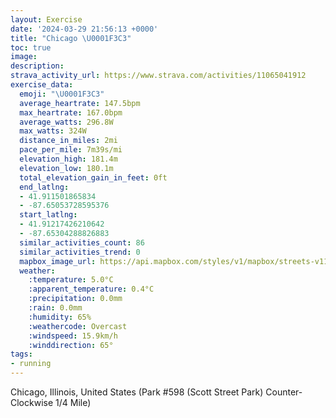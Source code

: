 ```yaml
---
layout: Exercise
date: '2024-03-29 21:56:13 +0000'
title: "Chicago \U0001F3C3"
toc: true
image:
description:
strava_activity_url: https://www.strava.com/activities/11065041912
exercise_data:
  emoji: "\U0001F3C3"
  average_heartrate: 147.5bpm
  max_heartrate: 167.0bpm
  average_watts: 296.8W
  max_watts: 324W
  distance_in_miles: 2mi
  pace_per_mile: 7m39s/mi
  elevation_high: 181.4m
  elevation_low: 180.1m
  total_elevation_gain_in_feet: 0ft
  end_latlng:
  - 41.911501865834
  - -87.65053728595376
  start_latlng:
  - 41.91217426210642
  - -87.65304288826883
  similar_activities_count: 86
  similar_activities_trend: 0
  mapbox_image_url: https://api.mapbox.com/styles/v1/mapbox/streets-v11/static/path-5+787af2-1.0(i%7Bx~Fvk~uOBm%40Cs%40BOXWbAoBj%40%7D%40DMBcAAc%40%40iAMg%40Dk%40FGV%40%40KBsBS%7BKAmBDmCEq%40%40gBFOLG%5CDZCf%40BN%40DDF%60AAv%40%40lCFTLRNLVDnAKTMPWBO%40c%40A%7DBCa%40IUOQQISAsAJQJMXEL%3FN%40n%40%3FfBBVHTHLPJPDj%40Ej%40ANGRYFY%3F_AAeAGw%40COMQQKSC_ABYFOJMRGZ%40fBDlAFTTTHFRBrAKRMPWBY%3FqAGeBIUOQSISAo%40Di%40HSTIZBjD%40NFTRVVHjAELCNGLOFKDO%3FwCEg%40GWOQ_%40OSAg%40Dk%40AWCYOIAw%40%40e%40FK%40EJDjAAnABvAFlAEhA%3FjADfDAxAD%5EAvA%40%5CCZQDMABLGx%40DfA),pin-s-s+e5b22e(-87.65132,41.91173),pin-s-f+89ae00(-87.64892000000003,41.910990000000005)/auto/800x800?access_token=pk.eyJ1Ijoiam9zaGJlY2ttYW4iLCJhIjoiY205eWR2aDd1MWZ6djJrbXc4a3M0bWZleiJ9.XiG9OWkNcZk2QzjJbxLB4A
  weather:
    :temperature: 5.0°C
    :apparent_temperature: 0.4°C
    :precipitation: 0.0mm
    :rain: 0.0mm
    :humidity: 65%
    :weathercode: Overcast
    :windspeed: 15.9km/h
    :winddirection: 65°
tags:
- running
---
```

Chicago, Illinois, United States (Park #598 (Scott Street Park) Counter-Clockwise 1/4 Mile)
